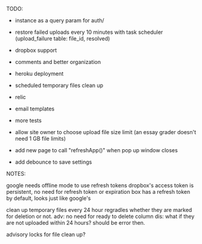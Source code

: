 TODO:

- instance as a query param for auth/
- restore failed uploads every 10 minutes with task scheduler (upload_failure table: file_id, resolved)
- dropbox support
- comments and better organization
- heroku deployment
- scheduled temporary files clean up
- relic
- email templates
- more tests

- allow site owner to choose upload file size limit (an essay grader doesn't need 1 GB file limits)
- add new page to call "refreshApp()" when pop up window closes
- add debounce to save settings

NOTES:

google needs offline mode to use refresh tokens
dropbox's access token is persistent, no need for refresh token or expiration
box has a refresh token by default, looks just like google's

clean up temporary files every 24 hour regradles whether they are marked for deletion or not.
adv:
    no need for ready to delete column
dis:
    what if they are not uploaded within 24 hours?
        should be error then.
        
advisory locks for file clean up?
